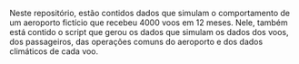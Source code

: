 Neste repositório, estão contidos dados que simulam o comportamento de um aeroporto fictício que recebeu 4000 voos em 12 meses.
Nele, também está contido o script que gerou os dados que simulam os dados dos voos, dos passageiros, das operações comuns do aeroporto e dos dados climáticos de cada voo.
